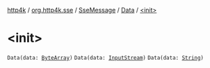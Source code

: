 [http4k](../../../index.md) / [org.http4k.sse](../../index.md) / [SseMessage](../index.md) / [Data](index.md) / [&lt;init&gt;](./-init-.md)

# &lt;init&gt;

`Data(data: `[`ByteArray`](https://kotlinlang.org/api/latest/jvm/stdlib/kotlin/-byte-array/index.html)`)`
`Data(data: `[`InputStream`](https://docs.oracle.com/javase/9/docs/api/java/io/InputStream.html)`)`
`Data(data: `[`String`](https://kotlinlang.org/api/latest/jvm/stdlib/kotlin/-string/index.html)`)`